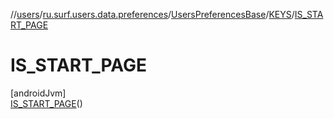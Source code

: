 //[users](../../../../../index.md)/[ru.surf.users.data.preferences](../../../index.md)/[UsersPreferencesBase](../../index.md)/[KEYS](../index.md)/[IS_START_PAGE](index.md)

# IS_START_PAGE

[androidJvm]\
[IS_START_PAGE](index.md)()
